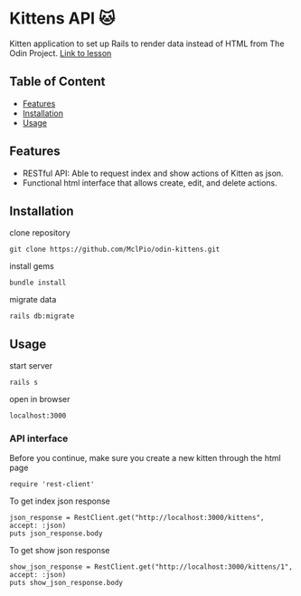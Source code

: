 # Kittens API 🐱

Kitten application to set up Rails to render data instead of HTML from The Odin Project. 
[Link to lesson](https://www.theodinproject.com/lessons/ruby-on-rails-kittens-api#assignment-2)

## Table of Content

- [Features](#features)
- [Installation](#installation)
- [Usage](#usage)

## Features

- RESTful API: Able to request index and show actions of Kitten as json.
- Functional html interface that allows create, edit, and delete actions.

## Installation

clone repository
```
git clone https://github.com/MclPio/odin-kittens.git
```

install gems
```
bundle install
```

migrate data
```
rails db:migrate
```

## Usage

start server
```
rails s
```

open in browser
```
localhost:3000
```

### API interface
Before you continue, make sure you create a new kitten through the html page
```
require 'rest-client'
```

To get index json response
```
json_response = RestClient.get("http://localhost:3000/kittens", accept: :json)
puts json_response.body
```

To get show json response
```
show_json_response = RestClient.get("http://localhost:3000/kittens/1", accept: :json)
puts show_json_response.body
```
